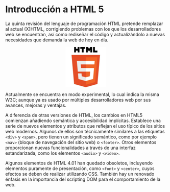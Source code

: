 # Introducción a HTML 5

La quinta revisión del lenguaje de programación HTML pretende remplazar al actual (X)HTML, corrigiendo problemas con los que los desarrolladores web se encuentran, así como rediseñar el código y actualizándolo a nuevas necesidades que demanda la web de hoy en día.

<img src="images/web_intro/html5.jpg" style="width:25%;display:block;margin:0 auto"/>

Actualmente se encuentra en modo experimental, lo cual indica la misma W3C; aunque ya es usado por múltiples desarrolladores web por sus avances, mejoras y ventajas.

A diferencia de otras versiones de HTML, los cambios en HTML5 comienzan añadiendo semántica y accesibilidad implícitas. Establece una serie de nuevos elementos y atributos que reflejan el uso típico de los sitios web modernos. Algunos de ellos son técnicamente similares a las etiquetas `<div>` y `<span>`, pero tienen un significado semántico, como por ejemplo `<nav>` (bloque de navegación del sitio web) o `<footer>`. Otros elementos proporcionan nuevas funcionalidades a través de una interfaz estandarizada, como los elementos `<audio>` y `<video>`.

Algunos elementos de HTML 4.01 han quedado obsoletos, incluyendo elementos puramente de presentación, como `<font>` y `<center>`, cuyos efectos se deben de realizar utilizando CSS. También hay un renovado énfasis en la importancia del scripting DOM para el comportamiento de la web.











